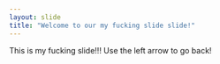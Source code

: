 ```yaml
---
layout: slide
title: "Welcome to our my fucking slide slide!"
---
```

This is my fucking slide!!!
Use the left arrow to go back!
